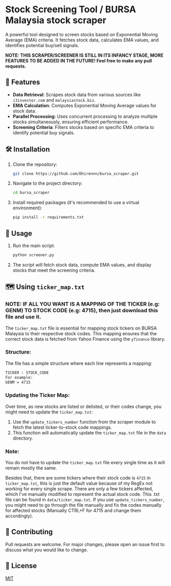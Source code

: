 # Stock Screening Tool / BURSA Malaysia stock scraper

A powerful tool designed to screen stocks based on Exponential Moving Average (EMA) criteria. It fetches stock data, calculates EMA values, and identifies potential buy/sell signals.

**NOTE: THIS SCRAPER/SCREENER IS STILL IN ITS INFANCY STAGE, MORE FEATURES TO BE ADDED IN THE FUTURE!
Feel free to make any pull requests.**

## 🌟 Features

- **Data Retrieval**: Scrapes stock data from various sources like `i3investor.com` and `malaysiastock.biz`.
- **EMA Calculation**: Computes Exponential Moving Average values for stock data.
- **Parallel Processing**: Uses concurrent processing to analyze multiple stocks simultaneously, ensuring efficient performance.
- **Screening Criteria**: Filters stocks based on specific EMA criteria to identify potential buy signals.

## 🛠 Installation

1. Clone the repository:
   ```bash
   git clone https://github.com/Dhirennn/bursa_scraper.git
   ```
2. Navigate to the project directory:
   ```bash
   cd bursa_scraper
   ```
3. Install required packages (it's recommended to use a virtual environment):
   ```bash
   pip install -r requirements.txt
   ```

## 🚀 Usage

1. Run the main script:
   ```bash
   python screener.py
   ```
   
2. The script will fetch stock data, compute EMA values, and display stocks that meet the screening criteria.

## 🗺 Using `ticker_map.txt`
### NOTE: IF ALL YOU WANT IS A MAPPING OF THE TICKER (e.g: GENM) TO STOCK CODE (e.g: 4715), then just download this file and use it.

The `ticker_map.txt` file is essential for mapping stock tickers on BURSA Malaysia to their respective stock codes. This mapping ensures that the correct stock data is fetched from Yahoo Finance using the `yfinance` library.

### Structure:

The file has a simple structure where each line represents a mapping:
   ```bash
   TICKER : STOCK_CODE
   For example:
   GENM = 4715
   ```

### Updating the Ticker Map:

Over time, as new stocks are listed or delisted, or their codes change, you might need to update the `ticker_map.txt`:

1. Use the `update_tickers_number` function from the scraper module to fetch the latest ticker-to-stock code mappings.
2. This function will automatically update the `ticker_map.txt` file in the `data` directory.

### Note:

You do not have to update the `ticker_map.txt` file every single time as it will remain mostly the same.

Besides that, there are some tickers where their stock code is `4715` in `ticker_map.txt`, this is just the default
value because of my RegEx not working for every single scrape. There are only a few tickers affected, which I've manually modified to represent
the actual stock code. This .txt file can be found in `data/ticker_map.txt`. If you use `update_tickers_number`, you might need to go through
the file manually and fix the codes manually for affected stocks (Manually CTRL+F for 4715 and change them accordingly). 



## 🤝 Contributing

Pull requests are welcome. For major changes, please open an issue first to discuss what you would like to change.

## 📜 License

[MIT](https://github.com/Dhirennn/bursa_scraper/blob/main/LICENSE)










